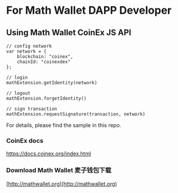 # For Math Wallet DAPP Developer

## Using Math Wallet CoinEx JS API


```
// config network
var network = {
    blockchain: "coinex",
    chainId: "coinexdex"
};

// login
mathExtension.getIdentity(network)

// logout
mathExtension.forgetIdentity()

// sign transaction
mathExtension.requestSignature(transaction, network)
```

For details, please find the sample in this repo.


### CoinEx docs
https://docs.coinex.org/index.html

### Download Math Wallet 麦子钱包下载

[http://mathwallet.org](http://mathwallet.org)

